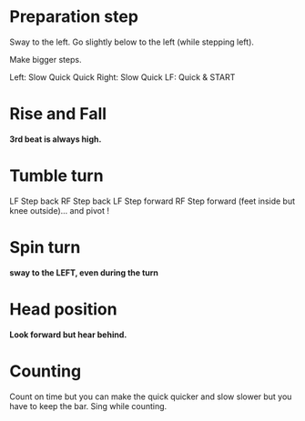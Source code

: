 # Preparation step

Sway to the left.
Go slightly below to the left (while stepping left).

Make bigger steps.

Left: Slow Quick Quick
Right: Slow Quick
LF: Quick & START

# Rise and Fall

**3rd beat is always high.**

# Tumble turn

LF Step back
RF Step back
LF Step forward
RF Step forward (feet inside but knee outside)... and pivot !

# Spin turn

**sway to the LEFT, even during the turn**

# Head position

**Look forward but hear behind.**

# Counting

Count on time but you can make the quick quicker and slow slower but you have to keep the bar.
Sing while counting.
